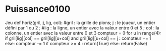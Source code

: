 # Puissance0100
Jeu
def horiz(gril, j, lig, col):
#gril : la grille de pions; j : le joueur, un entier défini par 1 ou 2 ;
#lig : la ligne, un entier avec la valeur entre 0 et 5 ; col : la   colonne, un entier avec la valeur entre 0 et 3
compteur = 0
                for u in range(4):
    		if gril[lig][col] == gril[lig][u+col] and gril[lig][u+col] == j :
            			compteur += 1
    		else:
            			compteur -= 1
	if compteur >= 4 :
        		return(True)
	else:
        		return(False)

